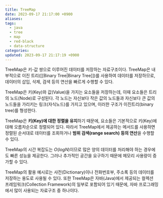 ```yaml
---
title: TreeMap
date: 2023-09-17 21:17:00 +0900
aliases: 
tags:
  - java
  - tree
  - map
  - red-black
  - data-structure
categories: 
updated: 2023-09-17 21:17:19 +0900
---
```


TreeMap은 키-값 쌍으로 이루어진 데이터를 저장하는 자료구조이다. TreeMap은 내부적으로 이진 트리([[Binary Tree|Binary Tree]])를 사용하여 데이터를 저장하므로, 데이터의 삽입, 삭제, 검색 등의 연산을 빠르게 수행할 수 있다.

TreeMap은 키(Key)와 값(Value)을 가지는 요소들을 저장하는데, 이때 요소들은 트리의 노드(Node)로 구성된다. 각 노드는 자신보다 작은 값의 노드들과 자신보다 큰 값의 노드들을 가리키는 링크(자식노드)를 가지고 있으며, 이러한 구조가 이진트리(binary tree)를 형성한다.

TreeMap은 **키(Key)에 대한 정렬을 유지**하기 때문에, 요소들은 기본적으로 키(Key)에 대해 오름차순으로 정렬되어 있다. 따라서 TreeMap에서 제공하는 메서드를 사용하면 정렬된 순서대로 데이터를 조회하거나 **범위 검색(range search) 등의 연산**을 수행할 수 있다.

TreeMap의 시간 복잡도는 $O(logN)$이므로 많은 양의 데이터를 처리해야 하는 경우에도 빠른 성능을 제공한다. 그러나 추가적인 공간을 요구하기 때문에 메모리 사용량이 증가할 수 있다.

TreeMap의 활용 예시로는 사전(Dictionary)이나 전화번호부, 주소록 등의 데이터를 저장하는 용도로 사용될 수 있다. 또한 TreeMap은 자바(Java)에서 제공되는 컬렉션 프레임워크(Collection Framework)의 일부로 포함되어 있기 때문에, 자바 프로그래밍에서 많이 사용되는 자료구조 중 하나이다.
